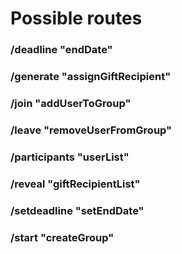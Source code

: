 # Possible routes

### /deadline "endDate"
### /generate "assignGiftRecipient"
### /join "addUserToGroup"
### /leave "removeUserFromGroup"
### /participants "userList"
### /reveal "giftRecipientList"
### /setdeadline "setEndDate"
### /start "createGroup"
